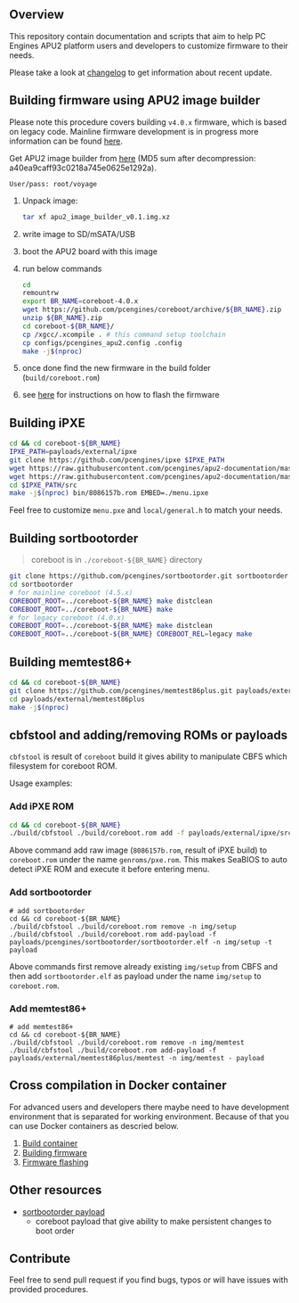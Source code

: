 Overview
--------

This repository contain documentation and scripts that aim to help PC Engines
APU2 platform users and developers to customize firmware to their needs.

Please take a look at [changelog](CHANGELOG.md) to get information about recent
update.

Building firmware using APU2 image builder
------------------------------------------

Please note this procedure covers building `v4.0.x` firmware, which is based on
legacy code. Mainline firmware development is in progress more information can be found [here](http://pcengines.info/forums/?page=post&id=CAA8403D-7135-4EA1-8C7E-41C8B15C6246).

Get APU2 image builder from [here](http://pcengines.ch/file/apu2_image_builder_v0.1.img.xz) (MD5 sum after decompression: a40ea9caff93c0218a745e0625e1292a).

```
User/pass: root/voyage
```

1. Unpack image:

    ```sh
    tar xf apu2_image_builder_v0.1.img.xz
    ```

2. write image to SD/mSATA/USB
3. boot the APU2 board with this image
4. run below commands

    ```sh
    cd
    remountrw
    export BR_NAME=coreboot-4.0.x
    wget https://github.com/pcengines/coreboot/archive/${BR_NAME}.zip
    unzip ${BR_NAME}.zip
    cd coreboot-${BR_NAME}/
    cp /xgcc/.xcompile . # this command setup toolchain
    cp configs/pcengines_apu2.config .config
    make -j$(nproc)
    ```

5. once done find the new firmware in the build folder (`build/coreboot.rom`)
6. see [here](http://pcengines.ch/howto.htm#bios) for instructions on how to
   flash the firmware

Building iPXE
-------------

```sh
cd && cd coreboot-${BR_NAME}
IPXE_PATH=payloads/external/ipxe
git clone https://github.com/pcengines/ipxe $IPXE_PATH
wget https://raw.githubusercontent.com/pcengines/apu2-documentation/master/ipxe/general.h -O $IPXE_PATH/src/config/local/general.h
wget https://raw.githubusercontent.com/pcengines/apu2-documentation/master/ipxe/menu.ipxe -O $IPXE_PATH/src/menu.ipxe
cd $IPXE_PATH/src
make -j$(nproc) bin/8086157b.rom EMBED=./menu.ipxe
```

Feel free to customize `menu.pxe` and `local/general.h` to match your needs.

Building sortbootorder
----------------------

> coreboot is in `./coreboot-${BR_NAME}` directory
>
```sh
git clone https://github.com/pcengines/sortbootorder.git sortbootorder
cd sortbootorder
# for mainline coreboot (4.5.x)
COREBOOT_ROOT=../coreboot-${BR_NAME} make distclean
COREBOOT_ROOT=../coreboot-${BR_NAME} make
# for legacy coreboot (4.0.x)
COREBOOT_ROOT=../coreboot-${BR_NAME} make distclean
COREBOOT_ROOT=../coreboot-${BR_NAME} COREBOOT_REL=legacy make
```

Building memtest86+
-------------------

```sh
cd && cd coreboot-${BR_NAME}
git clone https://github.com/pcengines/memtest86plus.git payloads/external/memtest86plus
cd payloads/external/memtest86plus
make -j$(nproc)
```

cbfstool and adding/removing ROMs or payloads
---------------------------------------------

`cbfstool` is result of `coreboot` build it gives ability to manipulate CBFS
which filesystem for coreboot ROM.

Usage examples:

### Add iPXE ROM

```sh
cd && cd coreboot-${BR_NAME}
./build/cbfstool ./build/coreboot.rom add -f payloads/external/ipxe/src/bin/8086157b.rom -n genroms/pxe.rom -t raw
```

Above command add raw image (`8086157b.rom`, result of iPXE build) to
`coreboot.rom` under the name `genroms/pxe.rom`. This makes SeaBIOS to auto
detect iPXE ROM and execute it before entering menu.

### Add sortbootorder

```
# add sortbootorder
cd && cd coreboot-${BR_NAME}
./build/cbfstool ./build/coreboot.rom remove -n img/setup
./build/cbfstool ./build/coreboot.rom add-payload -f payloads/pcengines/sortbootorder/sortbootorder.elf -n img/setup -t payload
```

Above commands first remove already existing `img/setup` from CBFS and then add
`sortbootorder.elf` as payload under the name `img/setup` to `coreboot.rom`.


### Add memtest86+

```
# add memtest86+
cd && cd coreboot-${BR_NAME}
./build/cbfstool ./build/coreboot.rom remove -n img/memtest
./build/cbfstool ./build/coreboot.rom add-payload -f payloads/external/memtest86plus/memtest -n img/memtest - payload
```

Cross compilation in Docker container
---------------------------------------

For advanced users and developers there maybe need to have development
environment that is separated for working environment. Because of that you can
use Docker containers as descried below.

1. [Build container](docs/building_env.md)
2. [Building firmware](docs/building_firmware.md)
3. [Firmware flashing](docs/firmware_flashing.md)

Other resources
----------------

* [sortbootorder payload](https://github.com/pcengines/sortbootorder)
  - coreboot payload that give ability to make persistent changes to boot order

Contribute
----------

Feel free to send pull request if you find bugs, typos or will have issues with
provided procedures.
